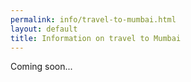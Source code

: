 ```yaml
---
permalink: info/travel-to-mumbai.html
layout: default
title: Information on travel to Mumbai
---
```


Coming soon...
